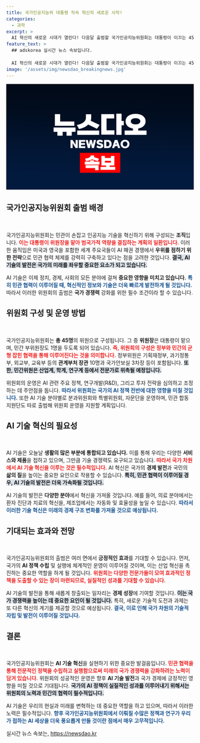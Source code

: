 ```yaml
---
title: 국가인공지능위 대통령 직속 혁신의 새로운 시작!
categories:
  - 과학
excerpt: >
  AI 혁신의 새로운 시대가 열린다! 다음달 출범할 국가인공지능위원회는 대통령이 이끄는 45명의 전문가로 구성돼, 민관 협력으로 세계 AI 패권 경쟁에 도전한다. 혁신적인 정책과 연구개발 전략을 통해 대한민국의 AI 역량을 한층 높일 계획이다. 클릭하여 더 알아보세요!
feature_text: >
  ## adskorea 실시간 뉴스 속보입니다.

  AI 혁신의 새로운 시대가 열린다! 다음달 출범할 국가인공지능위원회는 대통령이 이끄는 45명의 전문가로 구성돼, 민관 협력으로 세계 AI 패권 경쟁에 도전한다. 혁신적인 정책과 연구개발 전략을 통해 대한민국의 AI 역량을 한층 높일 계획이다. 클릭하여 더 알아보세요!
image: '/assets/img/newsdao_breakingnews.jpg'
---
```


<p><img src="/assets/img/newsdao_breakingnews.jpg" alt="adskorea 속보" /></p>

<h2 data-ke-size="size26">국가인공지능위원회 출범 배경</h2>

<p data-ke-size="size16">&nbsp;</p>

<p>국가인공지능위원회는 민관이 손잡고 인공지능 기술을 혁신하기 위해 구성되는 <strong>조직</strong>입니다. <b><span style="color: #ee2323;">이는 대통령이 위원장을 맡아 범국가적 역량을 결집하는 계획의 일환입니다.</span></b> 이러한 움직임은 미국과 영국을 포함한 세계 주요국들이 AI 패권 경쟁에서 <strong>우위를 점하기 위한 전략</strong>으로 민관 협력 체제를 강력히 구축하고 있다는 점을 고려한 것입니다. <b><span style="background-color: #21538527;">결국, AI 기술의 발전은 국가의 <strong>미래</strong>를 좌우할 중요한 요소가 되고 있습니다.</span></b></p>

<p>AI 기술은 이제 정치, 경제, 사회의 모든 분야에 걸쳐 <strong>중요한 영향을 미치고 있습니다.</strong> <b><span style="color: #1a5490;">특히 민관 협력이 이루어질 때, 혁신적인 정보와 기술은 더욱 빠르게 발전하게 될 것입니다.</span></b> 따라서 이러한 위원회의 출범은 <strong>국가 경쟁력</strong> 강화를 위한 필수 조건이라 할 수 있습니다.</p>

<h2 data-ke-size="size26">위원회 구성 및 운영 방법</h2>

<p data-ke-size="size16">&nbsp;</p>

<p>국가인공지능위원회는 <strong>총 45명</strong>의 위원으로 구성됩니다. 그 중 <strong>위원장</strong>은 대통령이 맡으며, 민간 부위원장도 1명을 두도록 되어 있습니다. <b><span style="color: #ee2323;">즉, 위원회의 구성은 정부와 민간의 균형 잡힌 협력을 통해 이루어진다는 것을 의미합니다.</span></b> 정부위원은 기획재정부, 과기정통부, 외교부, 교육부 등의 <strong>관계부처 장관</strong> 10명과 국가안보실 3차장 등이 포함됩니다. <b><span style="background-color: #21538527;">또한, 민간위원은 산업계, 학계, 연구계 등에서 <strong>전문가</strong>로 위촉될 예정입니다.</span></b></p>

<p>위원회의 운영은 AI 관련 주요 정책, 연구개발(R&amp;D), 그리고 투자 전략을 심의하고 조정하는 데 주안점을 둡니다. <b><span style="color: #1a5490;">따라서 위원회는 국가의 AI 정책 전반에 대한 영향을 미칠 것입니다.</span></b> 또한 AI 기술 분야별로 분과위원회와 특별위원회, 자문단을 운영하며, 민관 합동 지원단도 따로 출범해 위원회 운영을 지원할 계획입니다.</p>

<h2 data-ke-size="size26">AI 기술 혁신의 필요성</h2>

<p data-ke-size="size16">&nbsp;</p>

<p>AI 기술은 오늘날 <strong>생활의 많은 부분에 통합되고 있습니다.</strong> 이를 통해 우리는 다양한 <strong>서비스와 제품</strong>을 접하고 있으며, 그만큼 기술 경쟁력도 요구되고 있습니다. <b><span style="color: #ee2323;">따라서 국가 차원에서 AI 기술 혁신을 이루는 것은 필수적입니다.</span></b> AI 혁신은 국가의 <strong>경제 발전</strong>과 국민의 <strong>삶의 질</strong>을 높이는 중요한 요인으로 작용할 수 있습니다. <b><span style="background-color: #21538527;">특히, 민관 협력이 이루어질 경우, AI 기술의 발전은 더욱 가속화될 것입니다.</span></b></p>

<p>AI 기술의 발전은 <strong>다양한 분야</strong>에서 혁신을 가져올 것입니다. 예를 들어, 의료 분야에서는 환자 진단과 치료의 혁신을, 제조업에서는 자동화 및 효율성을 높일 수 있습니다. <b><span style="color: #1a5490;">따라서 이러한 기술 혁신은 미래의 경제 <strong>구조 변화</strong>를 가져올 것으로 예상됩니다.</span></b></p>

<h2 data-ke-size="size26">기대되는 효과와 전망</h2>

<p data-ke-size="size16">&nbsp;</p>

<p>국가인공지능위원회의 출범은 여러 면에서 <strong>긍정적인 효과</strong>를 기대할 수 있습니다. 먼저, 국가의 <strong>AI 정책 수립</strong> 및 실행에 체계적인 운영이 이루어질 것이며, 이는 산업 혁신을 촉진하는 중요한 역할을 하게 될 것입니다. <b><span style="color: #ee2323;">위원회는 다양한 전문가들이 모여 효과적인 정책을 도출할 수 있는 장이 마련되므로, 실질적인 성과를 기대할 수 있습니다.</span></b></p>

<p>AI 기술의 발전을 통해 새롭게 창출되는 일자리는 <strong>경제 성장</strong>에 기여할 것입니다. <b><span style="background-color: #21538527;">이는 국가 경쟁력을 높이는 데 중요한 요인이 될 것입니다.</span></b> 특히, 새로운 기술적 도전과 과제는 또 다른 혁신의 계기를 제공할 것으로 예상됩니다. <b><span style="color: #1a5490;">결국, 이로 인해 국가 차원의 기술적 자립 및 발전이 이루어질 것입니다.</span></b></p>

<h2 data-ke-size="size26">결론</h2>

<p data-ke-size="size16">&nbsp;</p>

<p>국가인공지능위원회는 <strong>AI 기술 혁신</strong>을 실현하기 위한 중요한 발걸음입니다. <b><span style="color: #ee2323;">민관 협력을 통해 전문적인 정책을 수립하고 실행함으로써 미래의 국가 경쟁력을 강화하려는 노력이 담겨 있습니다.</span></b> 위원회의 성공적인 운영은 향후 <strong>AI 기술 발전</strong>과 국가 경제에 긍정적인 영향을 미칠 것으로 기대됩니다. <b><span style="background-color: #21538527;">국가의 AI 정책이 실질적인 성과를 이루어내기 위해서는 위원회의 노력과 민간의 협력이 필수적입니다.</span></b></p>

<p>AI 기술은 우리의 현실과 미래를 변혁하는 데 중요한 역할을 하고 있으며, 따라서 이러한 노력은 필수적입니다. <b><span style="color: #1a5490;">향후 국가인공지능위원회에서 이뤄질 수많은 정책과 연구가 우리가 접하는 <strong>AI 세상</strong>을 더욱 풍요롭게 만들 것이란 점에서 매우 고무적입니다.</span></b></p>
실시간 뉴스 속보는, <a href="https://newsdao.kr" rel="dofollow">https://newsdao.kr</a>


